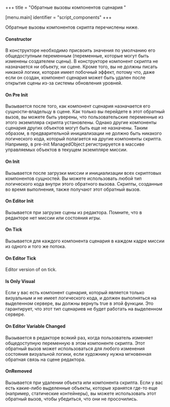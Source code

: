 +++
title = "Обратные вызовы компонентов сценария "

[menu.main]
identifier = "script_components"
+++

Обратные вызовы компонентов скрипта перечислены ниже.

#### Constructor

В конструкторе необходимо присвоить значения по умолчанию его общедоступным переменным (переменные, которые могут быть изменены создателем сцены). В конструкторе компонент скрипта не назначается ни объекту, ни сцене. Кроме того, вы не должны писать никакой логики, которая имеет побочный эффект, потому что, даже если он создан, компонент сценария может быть удален после открытия сцены из-за системы обновления уровней.

#### On Pre Init

Вызывается после того, как компонент сценария назначается его сущности-владельцу в сцене. Как только вы перейдете в этот обратный вызов, вы можете быть уверены, что пользовательские переменные из этого экземпляра скрипта установлены. Однако другие компоненты сценария других объектов могут быть еще не назначены. Таким образом, в предварительной инициализации не должно быть никакого логического кода, который полагается на другие компоненты скрипта. Например, в pre-init ManagedObject регистрируется в массиве управляемых объектов в текущем экземпляре миссии.

#### On Init 

Вызывается после загрузки миссии и инициализации всех скриптовых компонентов сущностей. Вы можете использовать любой тип логического кода внутри этого обратного вызова. Скрипты, созданные во время выполнения, также получают этот обратный вызов.

#### On Editor Init

Вызывается при загрузке сцены из редактора. Помните, что в редакторе нет миссии или состояния игры.

#### On Tick

Вызывается для каждого компонента сценария в каждом кадре миссии из одного и того же потока.

#### On Editor Tick

Editor version of on tick. 

#### Is Only Visual

Если у вас есть компонент сценария, который является только визуальным и не имеет логического кода, и должен выполняться на выделенном сервере, вы должны вернуть true в этой функции. Это гарантирует, что этот тип сценариев не будет работать на выделенном сервере.

#### On Editor Variable Changed

Вызывается в редакторе всякий раз, когда пользователь изменяет общедоступную переменную в этом компоненте скрипта. Этот обратный вызов может использоваться для любого изменения состояния визуальной логики, если художнику нужна мгновенная обратная связь на сцене редактора.

#### OnRemoved

Вызывается при удалении объекта или компонента скрипта. Если у вас есть какие-либо выделенные объекты, которые хранятся где-то еще (например, статические контейнеры), вы можете использовать этот обратный вызов, чтобы убедиться, что они не просочились.
